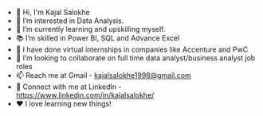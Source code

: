 * 👋 Hi, I'm Kajal Salokhe
* 👀 I’m interested in Data Analysis.
* 🌱 I’m currently learning and upskilling myself.
* 📚 I’m skilled in Power BI, SQL and Advance Excel
* 📘 I have done virtual internships in companies like Accenture   and PwC
* 💞️ I’m looking to collaborate on full time data analyst/business analyst job roles
* 📫 Reach me at Gmail - kajalsalokhe1998@gmail.com
* 🔗 Connect with me at LinkedIn - https://www.linkedin.com/in/kajalsalokhe/
* ❤️ I love learning new things!
